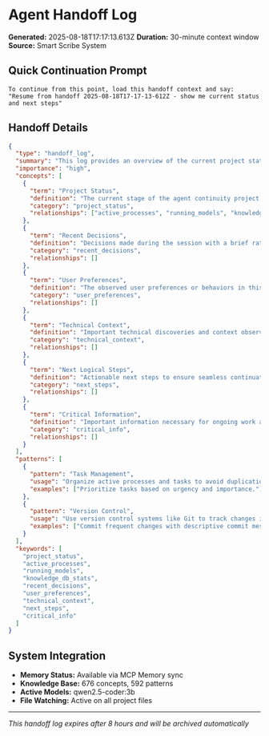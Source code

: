 # Agent Handoff Log

**Generated:** 2025-08-18T17:17:13.613Z
**Duration:** 30-minute context window
**Source:** Smart Scribe System

## Quick Continuation Prompt

```
To continue from this point, load this handoff context and say:
"Resume from handoff 2025-08-18T17-17-13-612Z - show me current status and next steps"
```

## Handoff Details

```json
{
  "type": "handoff_log",
  "summary": "This log provides an overview of the current project status, recent decisions and context observations, technical discoveries, and actionable next steps.",
  "importance": "high",
  "concepts": [
    {
      "term": "Project Status",
      "definition": "The current stage of the agent continuity project. It includes active tasks, running models, and knowledge database statistics.",
      "category": "project_status",
      "relationships": ["active_processes", "running_models", "knowledge_db_stats"]
    },
    {
      "term": "Recent Decisions",
      "definition": "Decisions made during the session with a brief rationale for each.",
      "category": "recent_decisions",
      "relationships": []
    },
    {
      "term": "User Preferences",
      "definition": "The observed user preferences or behaviors in this session.",
      "category": "user_preferences",
      "relationships": []
    },
    {
      "term": "Technical Context",
      "definition": "Important technical discoveries and context observations made during the session.",
      "category": "technical_context",
      "relationships": []
    },
    {
      "term": "Next Logical Steps",
      "definition": "Actionable next steps to ensure seamless continuation of the project.",
      "category": "next_steps",
      "relationships": []
    },
    {
      "term": "Critical Information",
      "definition": "Important information necessary for ongoing work and future reference.",
      "category": "critical_info",
      "relationships": []
    }
  ],
  "patterns": [
    {
      "pattern": "Task Management",
      "usage": "Organize active processes and tasks to avoid duplication or overlap.",
      "examples": ["Prioritize tasks based on urgency and importance."]
    },
    {
      "pattern": "Version Control",
      "usage": "Use version control systems like Git to track changes in files and projects.",
      "examples": ["Commit frequent changes with descriptive commit messages."]
    }
  ],
  "keywords": [
    "project_status",
    "active_processes",
    "running_models",
    "knowledge_db_stats",
    "recent_decisions",
    "user_preferences",
    "technical_context",
    "next_steps",
    "critical_info"
  ]
}
```

## System Integration

- **Memory Status:** Available via MCP Memory sync
- **Knowledge Base:** 676 concepts, 592 patterns
- **Active Models:** qwen2.5-coder:3b
- **File Watching:** Active on all project files

---
*This handoff log expires after 8 hours and will be archived automatically*
